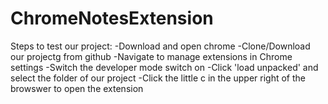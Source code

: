 # ChromeNotesExtension

Steps to test our project:
-Download and open chrome
-Clone/Download our projectg from github
-Navigate to manage extensions in Chrome settings
-Switch the developer mode switch on
-Click 'load unpacked' and select the folder of our project
-Click the little c in the upper right of the browswer to open the extension
